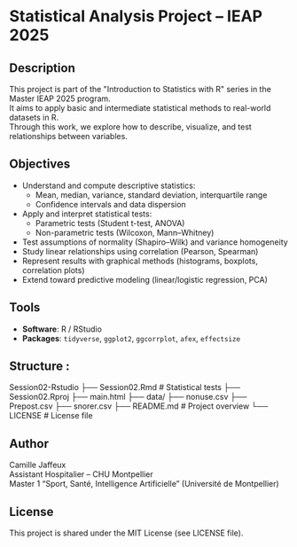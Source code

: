 # Statistical Analysis Project – IEAP 2025

## Description
This project is part of the "Introduction to Statistics with R" series in the Master IEAP 2025 program.  
It aims to apply basic and intermediate statistical methods to real-world datasets in R.  
Through this work, we explore how to describe, visualize, and test relationships between variables.

## Objectives
- Understand and compute descriptive statistics:
  - Mean, median, variance, standard deviation, interquartile range
  - Confidence intervals and data dispersion
- Apply and interpret statistical tests:
  - Parametric tests (Student t-test, ANOVA)
  - Non-parametric tests (Wilcoxon, Mann–Whitney)
- Test assumptions of normality (Shapiro–Wilk) and variance homogeneity
- Study linear relationships using correlation (Pearson, Spearman)
- Represent results with graphical methods (histograms, boxplots, correlation plots)
- Extend toward predictive modeling (linear/logistic regression, PCA)

## Tools
- **Software**: R / RStudio  
- **Packages**: `tidyverse`, `ggplot2`, `ggcorrplot`, `afex`, `effectsize`

## Structure :
Session02-Rstudio
├── Session02.Rmd # Statistical tests
├── Session02.Rproj
├── main.html
├── data/ 
     ├── nonuse.csv
     ├── Prepost.csv
     ├── snorer.csv
├── README.md # Project overview
└── LICENSE # License file

## Author
Camille Jaffeux  
Assistant Hospitalier – CHU Montpellier  
Master 1 “Sport, Santé, Intelligence Artificielle” (Université de Montpellier)

## License
This project is shared under the MIT License (see LICENSE file).
